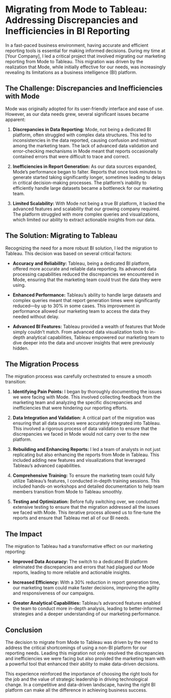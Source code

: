 
# Migrating from Mode to Tableau: Addressing Discrepancies and Inefficiencies in BI Reporting

In a fast-paced business environment, having accurate and efficient reporting tools is essential for making informed decisions. During my time at [Your Company], I led a critical project that involved migrating our marketing reporting from Mode to Tableau. This migration was driven by the realization that Mode, while initially effective for our needs, was increasingly revealing its limitations as a business intelligence (BI) platform.

## The Challenge: Discrepancies and Inefficiencies with Mode

Mode was originally adopted for its user-friendly interface and ease of use. However, as our data needs grew, several significant issues became apparent:

1. **Discrepancies in Data Reporting:** Mode, not being a dedicated BI platform, often struggled with complex data structures. This led to inconsistencies in the data reported, causing confusion and mistrust among the marketing team. The lack of advanced data validation and error-checking mechanisms in Mode meant that reports occasionally contained errors that were difficult to trace and correct.

2. **Inefficiencies in Report Generation:** As our data sources expanded, Mode’s performance began to falter. Reports that once took minutes to generate started taking significantly longer, sometimes leading to delays in critical decision-making processes. The platform’s inability to efficiently handle large datasets became a bottleneck for our marketing team.

3. **Limited Scalability:** With Mode not being a true BI platform, it lacked the advanced features and scalability that our growing company required. The platform struggled with more complex queries and visualizations, which limited our ability to extract actionable insights from our data.

## The Solution: Migrating to Tableau

Recognizing the need for a more robust BI solution, I led the migration to Tableau. This decision was based on several critical factors:

- **Accuracy and Reliability:** Tableau, being a dedicated BI platform, offered more accurate and reliable data reporting. Its advanced data processing capabilities reduced the discrepancies we encountered in Mode, ensuring that the marketing team could trust the data they were using.

- **Enhanced Performance:** Tableau’s ability to handle large datasets and complex queries meant that report generation times were significantly reduced—by up to 30% in some cases. This improvement in performance allowed our marketing team to access the data they needed without delay.

- **Advanced BI Features:** Tableau provided a wealth of features that Mode simply couldn’t match. From advanced data visualization tools to in-depth analytical capabilities, Tableau empowered our marketing team to dive deeper into the data and uncover insights that were previously hidden.

## The Migration Process

The migration process was carefully orchestrated to ensure a smooth transition:

1. **Identifying Pain Points:** I began by thoroughly documenting the issues we were facing with Mode. This involved collecting feedback from the marketing team and analyzing the specific discrepancies and inefficiencies that were hindering our reporting efforts.

2. **Data Integration and Validation:** A critical part of the migration was ensuring that all data sources were accurately integrated into Tableau. This involved a rigorous process of data validation to ensure that the discrepancies we faced in Mode would not carry over to the new platform.

3. **Rebuilding and Enhancing Reports:** I led a team of analysts in not just replicating but also enhancing the reports from Mode in Tableau. This included adding new features and visualizations that leveraged Tableau’s advanced capabilities.

4. **Comprehensive Training:** To ensure the marketing team could fully utilize Tableau’s features, I conducted in-depth training sessions. This included hands-on workshops and detailed documentation to help team members transition from Mode to Tableau smoothly.

5. **Testing and Optimization:** Before fully switching over, we conducted extensive testing to ensure that the migration addressed all the issues we faced with Mode. This iterative process allowed us to fine-tune the reports and ensure that Tableau met all of our BI needs.

## The Impact

The migration to Tableau had a transformative effect on our marketing reporting:

- **Improved Data Accuracy:** The switch to a dedicated BI platform eliminated the discrepancies and errors that had plagued our Mode reports, leading to more reliable and actionable insights.

- **Increased Efficiency:** With a 30% reduction in report generation time, our marketing team could make faster decisions, improving the agility and responsiveness of our campaigns.

- **Greater Analytical Capabilities:** Tableau’s advanced features enabled the team to conduct more in-depth analysis, leading to better-informed strategies and a deeper understanding of our marketing performance.

## Conclusion

The decision to migrate from Mode to Tableau was driven by the need to address the critical shortcomings of using a non-BI platform for our reporting needs. Leading this migration not only resolved the discrepancies and inefficiencies we were facing but also provided the marketing team with a powerful tool that enhanced their ability to make data-driven decisions.

This experience reinforced the importance of choosing the right tools for the job and the value of strategic leadership in driving technological change. In a competitive and data-driven landscape, having the right BI platform can make all the difference in achieving business success.
